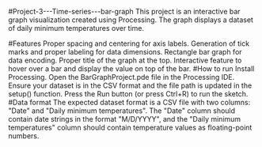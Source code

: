 
#Project-3---Time-series---bar-graph
This project is an interactive bar graph visualization created using Processing. The graph displays a dataset of daily minimum temperatures over time.

#Features
Proper spacing and centering for axis labels.
Generation of tick marks and proper labeling for data dimensions.
Rectangle bar graph for data encoding.
Proper title of the graph at the top.
Interactive feature to hover over a bar and display the value on top of the bar.
#How to run
Install Processing.
Open the BarGraphProject.pde file in the Processing IDE.
Ensure your dataset is in the CSV format and the file path is updated in the setup() function.
Press the Run button (or press Ctrl+R) to run the sketch.
#Data format
The expected dataset format is a CSV file with two columns: "Date" and "Daily minimum temperatures". 
The "Date" column should contain date strings in the format "M/D/YYYY", and the "Daily minimum temperatures" 
column should contain temperature values as floating-point numbers.
